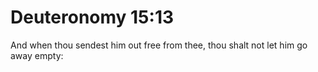 # Deuteronomy 15:13

And when thou sendest him out free from thee, thou shalt not let him go away empty: